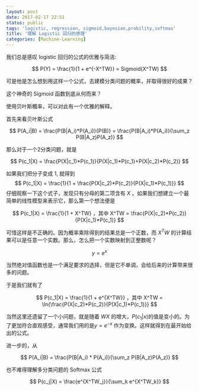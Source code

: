 ```yaml
---
layout: post
date: 2017-02-17 22:51
status: public
tags: 'logistic, regression, sigmoid,bayesian,probility,softmax'
title: '理解 Logistic 回归的原理'
categories: [Machine-Learning]
---
```


我们总是感叹 logistic 回归的公式的优雅与简洁:

$$
P(Y) =  \frac{1}{1 + e^{-X^TW}} = Sigmoid(X^TW)
$$

可是他是怎么想到用这样一个公式，去建模分类问题的概率，并取得很好的成果？

这个神奇的 Sigmoid 函数到底从何而来？

使用贝叶斯概率，可以对此有一个优雅的解释。

首先来看贝叶斯公式

$$
P(A_i|B) = \frac{P(B|A_i)*P(A_i)}{P(B)} =  \frac{P(B|A_i)*P(A_i)}{\sum_z P(B|A_z)P(A_z)}
$$

那么对于一个2分类问题，就是

$$
P(c_1|X) = \frac{P(X|c_1)*P(c_1)}{P(X|c_1)*P(c_1)+P(X|c_2)*P(c_2)}
$$

如果我们把分子变成 $1$, 就得到
$$
P(c_1|X) = \frac{1}{1 + \frac{P(X|c_2)*P(c_2)}{P(X|c_1)*P(c_1)}}
$$
仔细观察一下这个式子，发现只有分母的第二项含有 $X$ 。如果我们想建立一个最简单的线性模型来表示它，那么第一个想法便是

$$
P(c_1|X) = \frac{1}{1 + X^TW} ，其中 X^TW = \frac{P(X|c_2)*P(c_2)}{P(X|c_1)*P(c_1)}
$$

可惜这样是不正确的。因为概率乘除得到的结果总是一个正数，而 $X^TW$ 的计算结果可以是任意一个实数。那么，怎么把一个实数映射到正整数呢？

$$
y = e^x
$$

当然绝对值函数也是一个满足要求的选择，但是它不单调，会给后来的计算带来很多的问题。

于是我们就有了

$$
P(c_1|X) = \frac{1}{1 + e^{X^TW}} ，其中 X^TW = \ln{\frac{P(X|c_2)*P(c_2)}{P(X|c_1)*P(c_1)}}
$$

当然这里还遗留了一个小问题，就是随着 $WX$ 的增大，$P(c_1|x)$的值是变小的。为了更加符合直观感受，通常我们用的是$y = e^{-x}$ 作为变换。这样就得到在最开始给出的公式。

进一步的，从

$$
P(A_i|B) =   \frac{P(B|A_i) * P(A_i)}{\sum_z P(B|A_z)P(A_z)}
$$

也不难得理解多分类问题的 Softmax 公式

$$
P(c_j|X) = \frac{e^{X^TW_j}}{\sum_k e^{X^TW_k}}
$$
